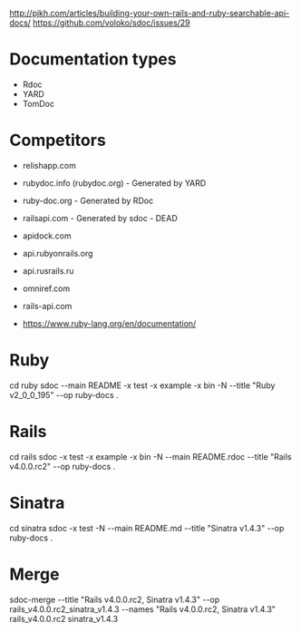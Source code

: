 http://pjkh.com/articles/building-your-own-rails-and-ruby-searchable-api-docs/
https://github.com/voloko/sdoc/issues/29

# Documentation types

* Rdoc
* YARD
* TomDoc

# Competitors

* relishapp.com
* rubydoc.info (rubydoc.org) - Generated by YARD
* ruby-doc.org - Generated by RDoc
* railsapi.com - Generated by sdoc - DEAD
* apidock.com
* api.rubyonrails.org
* api.rusrails.ru
* omniref.com
* rails-api.com

* https://www.ruby-lang.org/en/documentation/

# Ruby

cd ruby
sdoc --main README -x test -x example -x bin -N --title "Ruby v2_0_0_195" --op ruby-docs .

# Rails

cd rails
sdoc -x test -x example -x bin -N --main README.rdoc --title "Rails v4.0.0.rc2" --op ruby-docs .

# Sinatra

cd sinatra
sdoc -x test -N --main README.md --title "Sinatra v1.4.3" --op ruby-docs .

# Merge

sdoc-merge --title "Rails v4.0.0.rc2, Sinatra v1.4.3" --op rails_v4.0.0.rc2_sinatra_v1.4.3 --names "Rails v4.0.0.rc2, Sinatra v1.4.3" rails_v4.0.0.rc2 sinatra_v1.4.3
